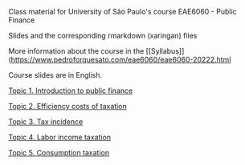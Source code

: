  
Class material for University of São Paulo's course EAE6060 - Public Finance

Slides and the corresponding rmarkdown (xaringan) files

More information about the course in the [[Syllabus]](https://www.pedroforquesato.com/eae6060/eae6060-20222.html

Course slides are in English.

[Topic 1. Introduction to public finance](https://www.pedroforquesato.com/eae6060/eae6060-week-1-intro.html)

[Topic 2. Efficiency costs of taxation](https://www.pedroforquesato.com/eae6060/eae6060-week-2-deadweight.html)

[Topic 3. Tax incidence](https://www.pedroforquesato.com/eae6060/eae6060-week-3-incidence.html)

[Topic 4. Labor income taxation](https://www.pedroforquesato.com/eae6060/eae6060-week-4-labor-income.html)

[Topic 5. Consumption taxation](https://www.pedroforquesato.com/eae6060/eae6060-week-5-consumption-taxation.html)